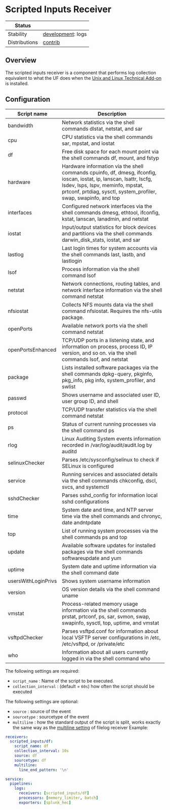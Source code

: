 # Scripted Inputs Receiver

<!-- status autogenerated section -->
| Status        |                       |
| ------------- |-----------------------|
| Stability     | [development]: logs   |
| Distributions | [contrib]             |

[development]: https://github.com/open-telemetry/opentelemetry-collector#development
[contrib]: https://github.com/open-telemetry/opentelemetry-collector-releases/tree/main/distributions/otelcol-contrib
<!-- end autogenerated section -->

## Overview
The scripted inputs receiver is a component that performs log collection equivalent to what the UF does when the
[Unix and Linux Technical Add-on](https://docs.splunk.com/Documentation/AddOns/released/UnixLinux/About) is installed.


## Configuration

| Script name          | Description                                                                                                                                                                                                                 |
|----------------------|-----------------------------------------------------------------------------------------------------------------------------------------------------------------------------------------------------------------------------|
| bandwidth	        | Network statistics via the shell commands dlstat, netstat, and sar                                                                                                                                                          |
| cpu	                | CPU statistics via the shell commands sar, mpstat, and iostat                                                                                                                                                               |
| df	                | Free disk space for each mount point via the shell commands df, mount, and fstyp                                                                                                                                            |
| hardware	            | Hardware information via the shell commands cpuinfo, df, dmesg, ifconfig, ioscan, iostat, ip, lanscan, lsattr, lscfg, lsdev, lsps, lspv, meminfo, mpstat, prtconf, prtdiag, sysctl, system_profiler, swap, swapinfo, and top|
| interfaces	        | Configured network interfaces via the shell commands dmesg, ethtool, ifconfig, kstat, lanscan, lanadmin, and netstat                                                                                                        |
| iostat	            | Input/output statistics for block devices and partitions via the shell commands darwin_disk_stats, iostat, and sar                                                                                                          |
| lastlog	            | Last login times for system accounts via the shell commands last, lastb, and lastlogin                                                                                                                                      |
| lsof	                | Process information via the shell command lsof                                                                                                                                                                              |
| netstat	            | Network connections, routing tables, and network interface information via the shell command netstat                                                                                                                        |
| nfsiostat            | 	Collects NFS mounts data via the shell command nfsiostat. Requires the nfs-utils package.                                                                                                                                 |
| openPorts            | 	Available network ports via the shell command netstat                                                                                                                                                                     |
| openPortsEnhanced    | 	TCP/UDP ports in a listening state, and information on process, process ID, IP version, and so on. via the shell commands lsof, and netstat                                                                               |
| package	            | Lists installed software packages via the shell commands dpkg-query, pkginfo, pkg_info, pkg info, system_profiler, and swlist                                                                                               |
| passwd	            | Shows username and associated user ID, user group ID, and shell                                                                                                                                                             |
| protocol             | 	TCP/UDP transfer statistics via the shell command netstat                                                                                                                                                                 |
| ps	                | Status of current running processes via the shell command ps                                                                                                                                                                |
| rlog	                | Linux Auditing System events information recorded in /var/log/audit/audit.log by auditd                                                                                                                                     |
| selinuxChecker       | 	Parses /etc/sysconfig/selinux to check if SELinux is configured                                                                                                                                                           |
| service	            | Running services and associated details via the shell commands chkconfig, dscl, svcs, and systemctl                                                                                                                         |
| sshdChecker	        | Parses sshd_config for information local sshd configurations                                                                                                                                                                |
| time	                | System date and time, and NTP server time via the shell commands and chronyc, date andntpdate                                                                                                                               |
| top	                | List of running system processes via the shell commands ps and top                                                                                                                                                          |
| update               | 	Available software updates for installed packages via the shell commands softwareupdate and yum                                                                                                                           |
| uptime               | 	System date and uptime information via the shell command date                                                                                                                                                             |
| usersWithLoginPrivs  | 	Shows system username information                                                                                                                                                                                         |
| version	            | OS version details via the shell command uname                                                                                                                                                                              |
| vmstat	            | Process-related memory usage information via the shell commands prstat, prtconf, ps, sar, svmon, swap, swapinfo, sysctl, top, uptime, and vmstat                                                                            |
| vsftpdChecker        | 	Parses vsftpd.conf for information about local VSFTP server configurations in /etc, /etc/vsftpd, or /private/etc                                                                                                          |
| who	                | Information about all users currently logged in via the shell command who                                                                                                                                                   |

The following settings are required:

- `script_name` : Name of the script to be executed.
- `collection_interval` : (default = `60s`) how often the script should be executed


The following settings are optional:

- `source` : source of the event
- `sourcetype` : sourcetype of the event
- `multiline` : how the standard output of the script is split, works exactly the same way as the [multiline setting](https://github.com/open-telemetry/opentelemetry-collector-contrib/tree/main/receiver/filelogreceiver#multiline-configuration) of filelog receiver
Example:

```yaml
receivers:
  scripted_inputs/df:
    script_name: df
    collection_interval: 10s
    source: df
    sourcetype: df
    multiline:
      line_end_pattern: '\n'
```


```yaml
service:
  pipelines:
    logs:
      receivers: [scripted_inputs/df]
      processors: [memory_limiter, batch]
      exporters: [splunk_hec]
```
